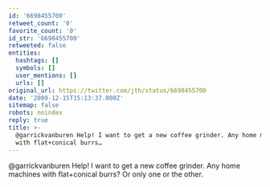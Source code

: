 ```yaml
---
id: '6698455700'
retweet_count: '0'
favorite_count: '0'
id_str: '6698455700'
retweeted: false
entities:
  hashtags: []
  symbols: []
  user_mentions: []
  urls: []
original_url: https://twitter.com/jth/status/6698455700
date: '2009-12-15T15:13:37.000Z'
sitemap: false
robots: noindex
reply: true
title: >-
  @garrickvanburen Help! I want to get a new coffee grinder. Any home machines
  with flat+conical burrs…
---
```


@garrickvanburen Help! I want to get a new coffee grinder. Any home machines with flat+conical burrs? Or only one or the other.